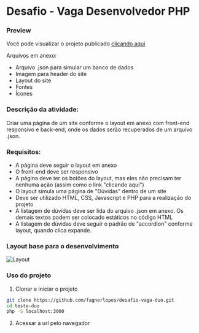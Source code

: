 # Desafio - Vaga Desenvolvedor PHP

### Preview
Você pode visualizar o projeto publicado [clicando aqui](https://fagnerlopes.com.br/duo-desafio/)

Arquivos em anexo:
*	Arquivo .json para simular um banco de dados
*	Imagem para header do site
*	Layout do site
*	Fontes
*	Ícones

### Descrição da atividade:

Criar uma página de um site conforme o layout em anexo com front-end responsivo e back-end, onde os dados serão recuperados de um arquivo .json.

### Requisitos:

*	A página deve seguir o layout em anexo
*	O front-end deve ser responsivo
*	A página deve ter os botões do layout, mas eles não precisam ter nenhuma ação (assim como o link "clicando aqui")
*	O layout simula uma página de "Dúvidas" dentro de um site
*	Deve ser utilizado HTML, CSS, Javascript e PHP para a realização do projeto
*	A listagem de dúvidas deve ser lida do arquivo .json em anexo. Os demais textos podem ser colocado estáticos no código HTML
*	A listagem de dúvidas deve seguir o padrão de "accordion" conforme layout, quando clica expande.

### Layout base para o desenvolvimento

![Layout]('./leiaute.png')

### Uso do projeto

1. Clonar e iniciar o projeto
~~~bash
git clone https://github.com/fagnerlopes/desafio-vaga-duo.git
cd teste-duo
php -S localhost:3000
~~~

2. Acessar a url pelo navegador




